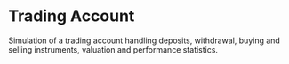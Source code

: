 # Trading Account

Simulation of a trading account handling deposits, withdrawal, buying and selling instruments, valuation and performance statistics.
